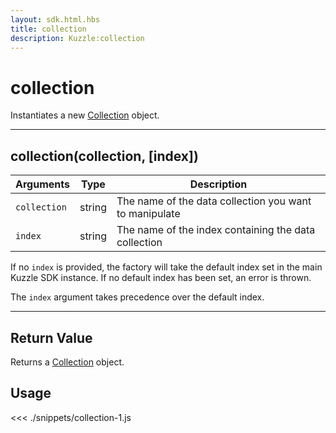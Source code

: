 ```yaml
---
layout: sdk.html.hbs
title: collection
description: Kuzzle:collection
---
```


# collection

Instantiates a new [Collection](/sdk-reference/js/5/collection) object.

---

## collection(collection, [index])

| Arguments    | Type   | Description                                            |
| ------------ | ------ | ------------------------------------------------------ |
| `collection` | string | The name of the data collection you want to manipulate |
| `index`      | string | The name of the index containing the data collection   |

If no `index` is provided, the factory will take the default index set in the main Kuzzle SDK instance. If no default index has been set, an error is thrown.

The `index` argument takes precedence over the default index.

---

## Return Value

Returns a [Collection](/sdk-reference/js/5/collection) object.

## Usage

<<< ./snippets/collection-1.js
